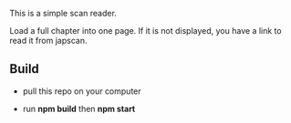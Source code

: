 This is a simple scan reader.

Load a full chapter into one page. If it is not displayed, you have a link to read it from japscan.


## Build

- pull this repo on your computer

- run __npm build__ then __npm start__